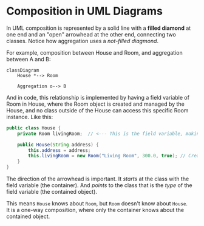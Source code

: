 # Composition in UML Diagrams

In UML composition is represented by a solid line with a **filled diamond** at one end and an "open" arrowhead at the other end, connecting two classes. Notice how aggregation uses a _not-filled diagmond_.


For example, composition between House and Room, and aggregation between A and B:

```mermaid
classDiagram
    House *--> Room

    Aggregation o--> B
```

And in code, this relationship is implemented by having a field variable of Room in House, where the Room object is created and managed by the House, and no class outside of the House can access this specific Room instance. 
Like this:

```java
public class House {
    private Room livingRoom;  // <--- This is the field variable, making it a composition

    public House(String address) {
        this.address = address;
        this.livingRoom = new Room("Living Room", 300.0, true); // Created internally
    }
}
```

The direction of the arrowhead is important. It _starts_ at the class with the field variable (the container). And _points_ to the class that is the _type_ of the field variable (the contained object).

This means `House` knows about `Room`, but `Room` doesn't know about `House`.\
It is a one-way composition, where only the container knows about the contained object.

